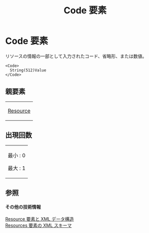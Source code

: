 ﻿---
title: Code 要素
TOCTitle: Code 要素
ms:assetid: 6f2489b0-52a7-4149-8183-440891428ee0
ms:mtpsurl: https://msdn.microsoft.com/ja-jp/library/Bb968539(v=office.12)
ms:contentKeyID: 16739428
ms.date: 06/30/2008
mtps_version: v=office.12
ms.translationtype: HT
---

# Code 要素

リソースの情報の一部として入力されたコード、省略形、または数値。

    <Code>
      String(512)Value
    </Code>

## 親要素

<table>
<colgroup>
<col style="width: 100%" />
</colgroup>
<tbody>
<tr class="odd">
<td><p><a href="resource-element.md">Resource</a></p></td>
</tr>
</tbody>
</table>


## 出現回数


<table>
<colgroup>
<col style="width: 100%" />
</colgroup>
<tbody>
<tr class="odd">
<td><p>最小 : 0</p>
<p>最大 : 1</p></td>
</tr>
</tbody>
</table>


## 参照

#### その他の技術情報

[Resource 要素と XML データ構造](resource-elements-and-xml-structure.md)  
[Resources 要素の XML スキーマ](xml-schema-for-the-resources-element.md)

